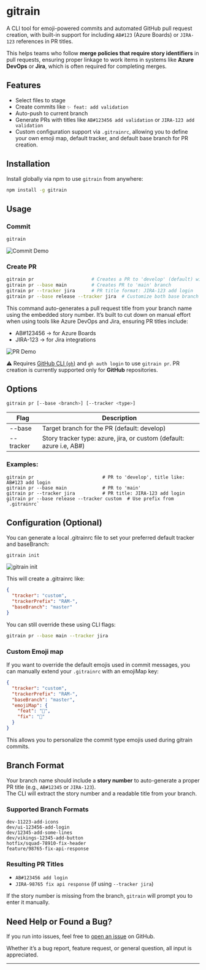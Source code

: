 # gitrain

A CLI tool for emoji-powered commits and automated GitHub pull request creation, with built-in support for including `AB#123` (Azure Boards) or `JIRA-123` references in PR titles.

This helps teams who follow **merge policies that require story identifiers** in pull requests, ensuring proper linkage to work items in systems like **Azure DevOps** or **Jira**, which is often required for completing merges.

## Features

- Select files to stage
- Create commits like `✨ feat: add validation`
- Auto-push to current branch
- Generate PRs with titles like `AB#123456 add validation` or `JIRA-123 add validation`
- Custom configuration support via `.gitrainrc`, allowing you to define your own emoji map, default tracker, and default base branch for PR creation.

## Installation

Install globally via npm to use `gitrain` from anywhere:

```bash
npm install -g gitrain
```

## Usage

### Commit

```bash
gitrain
```

![Commit Demo](https://res.cloudinary.com/dx5l2vnnu/image/upload/v1749569900/commit_xftt0r.gif)

### Create PR

```bash
gitrain pr                     # Creates a PR to 'develop' (default) with title like: AB#123456 add login
gitrain pr --base main         # Creates PR to 'main' branch
gitrain pr --tracker jira      # PR title format: JIRA-123 add login
gitrain pr --base release --tracker jira  # Customize both base branch and title format
```

This command auto-generates a pull request title from your branch name using the embedded story number.
It’s built to cut down on manual effort when using tools like Azure DevOps and Jira, ensuring PR titles include:

- AB#123456 → for Azure Boards
- JIRA-123 → for Jira integrations

![PR Demo](https://res.cloudinary.com/dx5l2vnnu/image/upload/v1749569900/pr_i7fvaw.gif)

⚠️ Requires [GitHub CLI (`gh`)](https://cli.github.com) and `gh auth login` to use `gitrain pr`.
PR creation is currently supported only for **GitHub** repositories.

## Options

```bash
gitrain pr [--base <branch>] [--tracker <type>]
```

| Flag      | Description                                                                        |
| --------- | ---------------------------------------------------------------------------------- |
| --base    | Target branch for the PR (default: develop)                                        |
| --tracker | Story tracker type: azure, jira, or custom (default: azure i.e, AB#<story-number>) |

### Examples:

```
gitrain pr                         # PR to 'develop', title like: AB#123 add login
gitrain pr --base main             # PR to 'main'
gitrain pr --tracker jira          # PR title: JIRA-123 add login
gitrain pr --base release --tracker custom  # Use prefix from `.gitrainrc`
```

## Configuration (Optional)

You can generate a local .gitrainrc file to set your preferred default tracker and baseBranch:

```bash
gitrain init
```

![gitrain init](https://res.cloudinary.com/dx5l2vnnu/image/upload/v1749824408/gitrain-init_k603lm.gif)

This will create a .gitrainrc like:

```json
{
  "tracker": "custom",
  "trackerPrefix": "RAM-",
  "baseBranch": "master"
}
```

You can still override these using CLI flags:

```bash
gitrain pr --base main --tracker jira
```

### Custom Emoji map

If you want to override the default emojis used in commit messages, you can manually extend your `.gitrainrc` with an emojiMap key:

```json
{
  "tracker": "custom",
  "trackerPrefix": "RAM-",
  "baseBranch": "master",
  "emojiMap": {
    "feat": "🦄",
    "fix": "🐞"
  }
}
```

This allows you to personalize the commit type emojis used during gitrain commits.

## Branch Format

Your branch name should include a **story number** to auto-generate a proper PR title (e.g., `AB#12345` or `JIRA-123`).  
The CLI will extract the story number and a readable title from your branch.

### Supported Branch Formats

```
dev-11223-add-icons
dev/ui-123456-add-login
dev/12345-add-some-lines
dev/vikings-12345-add-button
hotfix/squad-78910-fix-header
feature/98765-fix-api-response
```

### Resulting PR Titles

- `AB#123456 add login`
- `JIRA-98765 fix api response` (if using `--tracker jira`)

If the story number is missing from the branch, `gitrain` will prompt you to enter it manually.

## Need Help or Found a Bug?

If you run into issues, feel free to [open an issue](https://github.com/iamPavan17/gitrain/issues) on GitHub.

Whether it’s a bug report, feature request, or general question, all input is appreciated.

---
